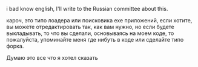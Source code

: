 i bad know english, I'll write to the Russian committee about this.


кароч, это типо лоадера или поисковика exe приложений, если хотите, вы можете отредактировать так, как вам нужно, но если будете выкладывать, то что вы сделали, основываясь на моем коде, то пожалуйста, упоминайте меня где нибуть в коде или сделайте типо форка.


Думаю это все что я хотел сказать
